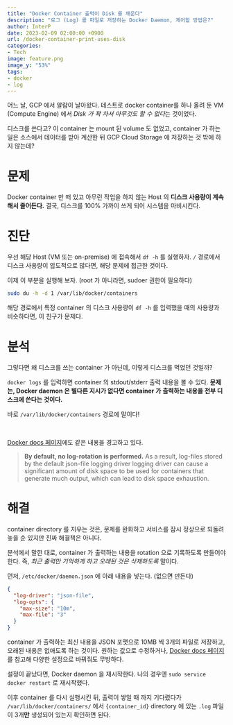 ```yaml
---
title: "Docker Container 출력이 Disk 를 채운다"
description: "로그 (Log) 를 파일로 저장하는 Docker Daemon, 제어할 방법은?"
author: InterP
date: 2023-02-09 02:00:00 +0900
url: /docker-container-print-uses-disk
categories:
- Tech
image: feature.png
image_y: "53%"
tags:
- docker
- log
---
```


어느 날, GCP 에서 알람이 날아왔다. 테스트로 docker container를 하나 올려 둔 VM (Compute Engine) 에서 *Disk 가 꽉 차서 아무것도 할 수 없다*는 것이었다. 

디스크를 쓴다고? 이 container 는 mount 된 volume 도 없었고, container 가 하는 일은 소스에서 데이터를 받아 계산한 뒤 GCP Cloud Storage 에 저장하는 것 밖에 하지 않는데?

# 문제
Docker container 만 떠 있고 아무런 작업을 하지 않는 Host 의 **디스크 사용량이 계속해서 줄어든다.** 결국, 디스크를 100% 가까이 쓰게 되어 시스템을 마비시킨다.

# 진단
우선 해당 Host (VM 또는 on-premise) 에 접속해서 `df -h` 를 실행하자. `/` 경로에서 디스크 사용량이 압도적으로 많다면, 해당 문제에 접근한 것이다.

이제 이 부분을 실행해 보자. (root 가 아니라면, sudoer 권한이 필요하다)
```bash
sudo du -h -d 1 /var/lib/docker/containers
```
해당 경로에서 특정 container 의 디스크 사용량이 `df -h` 를 입력했을 때의 사용량과 비슷하다면, 이 친구가 문제다.

# 분석
그렇다면 왜 디스크를 쓰는 container 가 아닌데, 이렇게 디스크를 먹었던 것일까?

`docker logs` 를 입력하면 container 의 stdout/stderr 출력 내용을 볼 수 있다. **문제는, Docker daemon 은 별다른 지시가 없다면 container 가 출력하는 내용을 전부 디스크에 쓴다는 것이다.** 

바로 `/var/lib/docker/containers` 경로에 말이다!

<br/>

[Docker docs 페이지](https://docs.docker.com/config/containers/logging/configure/)에도 같은 내용을 경고하고 있다.

> **By default, no log-rotation is performed.** As a result, log-files stored by the default json-file logging driver logging driver can cause a significant amount of disk space to be used for containers that generate much output, which can lead to disk space exhaustion.

# 해결
container directory 를 지우는 것은, 문제를 완화하고 서비스를 잠시 정상으로 되돌려 놓을 순 있지만 진짜 해결책은 아니다. 

분석에서 말한 대로, container 가 출력하는 내용을 rotation 으로 기록하도록 만들어야 한다. 즉, *최근 출력만 기억하게 하고 오래된 것은 삭제하도록* 말이다.

먼저, `/etc/docker/daemon.json` 에 아래 내용을 넣는다. (없으면 만든다) 
```json
{
  "log-driver": "json-file",
  "log-opts": {
    "max-size": "10m",
    "max-file": "3"
  }
}
```
container 가 출력하는 최신 내용을 JSON 포맷으로 10MB 씩 3개의 파일로 저장하고, 오래된 내용은 없애도록 하는 것이다. 원하는 값으로 수정하거나, [Docker docs 페이지](https://docs.docker.com/config/containers/logging/configure/) 를 참고해 다양한 설정으로 바꿔줘도 무방하다.

설정이 끝났다면, Docker daemon 을 재시작한다. 나의 경우엔 `sudo service docker restart` 로 재시작했다.

이후 container 를 다시 실행시킨 뒤, 출력이 쌓일 때 까지 기다렸다가 `/var/lib/docker/containers/` 에서 `{container_id}` directory 에 있는 `.log` 파일이 3개**만** 생성되어 있는지 확인하면 된다.